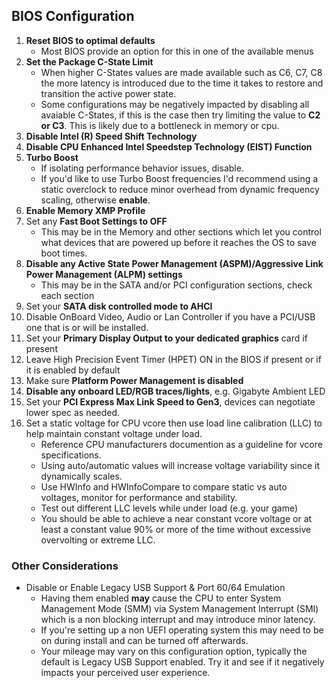 ## BIOS Configuration
1. **Reset BIOS to optimal defaults**
   - Most BIOS provide an option for this in one of the available menus
2. **Set the Package C-State Limit**
   - When higher C-States values are made available such as  C6, C7, C8 the more latency is introduced due to the time it takes to restore and transition the active power state.
   - Some configurations may be negatively impacted by disabling all avaiable C-States, if this is the case then try limiting the value to **C2 or C3**. This is likely due to a bottleneck in memory or cpu.
3. **Disable Intel (R) Speed Shift Technology**
4. **Disable CPU Enhanced Intel Speedstep Technology (EIST) Function**
5. **Turbo Boost**
   - If isolating performance behavior issues, disable.
   - If you'd like to use Turbo Boost frequencies I'd recommend using a static overclock to reduce minor overhead from dynamic frequency scaling, otherwise **enable**.
6. **Enable Memory XMP Profile**
7. Set any **Fast Boot Settings to OFF**
   - This may be in the Memory and other sections which let you control what devices that are powered up before it reaches the OS to save boot times.
8. **Disable any Active State Power Management (ASPM)/Aggressive Link Power Management (ALPM) settings**
   - This may be in the SATA and/or PCI configuration sections, check each section
9. Set your **SATA disk controlled mode to AHCI**
10. Disable OnBoard Video, Audio or Lan Controller if you have a PCI/USB one that is or will be installed.
11. Set your **Primary Display Output to your dedicated graphics** card if present
12. Leave High Precision Event Timer (HPET) ON in the BIOS if present or if it is enabled by default
13. Make sure **Platform Power Management is disabled**
14. **Disable any onboard LED/RGB traces/lights**, e.g. Gigabyte Ambient LED
15. Set your **PCI Express Max Link Speed to Gen3**, devices can negotiate lower spec as needed.
16. Set a static voltage for CPU vcore then use load line calibration (LLC) to help maintain constant voltage under load.
    - Reference CPU manufacturers documention as a guideline for vcore specifications.
    - Using auto/automatic values will increase voltage variability since it dynamically scales.
    - Use HWInfo and HWInfoCompare to compare static vs auto voltages, monitor for performance and stability.
    - Test out different LLC levels while under load (e.g. your game)
    - You should be able to achieve a near constant vcore voltage or at least a constant value 90% or more of the time without excessive overvolting or extreme LLC.

### Other Considerations
* Disable or Enable Legacy USB Support & Port 60/64 Emulation
    - Having them enabled **may** cause the CPU to enter System Management Mode (SMM) via System Management Interrupt (SMI) which is a non blocking interrupt and may introduce minor latency.
    - If you're setting up a non UEFI operating system this may need to be on during install and can be turned off afterwards.
    - Your mileage may vary on this configuration option, typically the default is Legacy USB Support enabled. Try it and see if it negatively impacts your perceived user experience.
